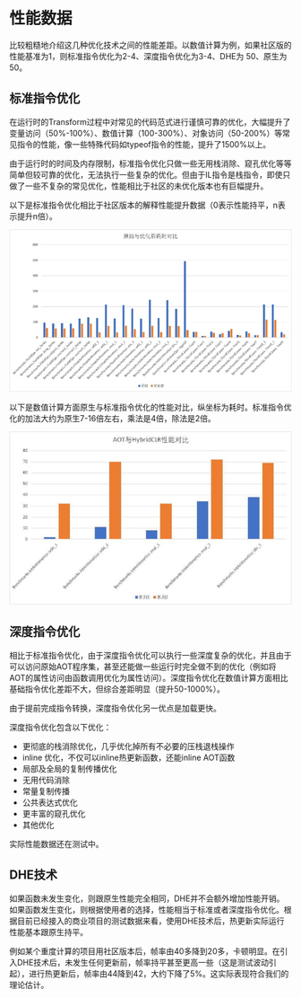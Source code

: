 # 性能数据


比较粗糙地介绍这几种优化技术之间的性能差距。以数值计算为例，如果社区版的性能基准为1，则标准指令优化为2-4、深度指令优化为3-4、DHE为 50、原生为 50。

## 标准指令优化

在运行时的Transform过程中对常见的代码范式进行谨慎可靠的优化，大幅提升了变量访问（50%-100%）、数值计算（100-300%）、对象访问（50-200%）等常见指令的性能，像一些特殊代码如typeof指令的性能，提升了1500%以上。

由于运行时的时间及内存限制，标准指令优化只做一些无用栈消除、窥孔优化等等简单但较可靠的优化，无法执行一些复杂的优化。但由于IL指令是栈指令，即使只做了一些不复杂的常见优化，性能相比于社区的未优化版本也有巨幅提升。

以下是标准指令优化相比于社区版本的解释性能提升数据（0表示性能持平，n表示提升n倍）。

![interpreter_optimization](/img/hybridclr/interpreter_optimization.jpg)

以下是数值计算方面原生与标准指令优化的性能对比，纵坐标为耗时。标准指令优化的加法大约为原生7-16倍左右，乘法是4倍，除法是2倍。

![benchmark_numeric](/img/hybridclr/benchmark_numeric.jpg)


## 深度指令优化

相比于标准指令优化，由于深度指令优化可以执行一些深度复杂的优化，并且由于可以访问原始AOT程序集，甚至还能做一些运行时完全做不到的优化（例如将AOT的属性访问由函数调用优化为属性访问）。深度指令优化在数值计算方面相比基础指令优化差距不大，但综合差距明显（提升50-1000%）。

由于提前完成指令转换，深度指令优化另一优点是加载更快。

深度指令优化包含以下优化：

- 更彻底的栈消除优化，几乎优化掉所有不必要的压栈退栈操作
- inline 优化，不仅可以inline热更新函数，还能inline AOT函数
- 局部及全局的复制传播优化
- 无用代码消除
- 常量复制传播
- 公共表达式优化
- 更丰富的窥孔优化
- 其他优化

实际性能数据还在测试中。

## DHE技术

如果函数未发生变化，则跟原生性能完全相同，DHE并不会额外增加性能开销。如果函数发生变化，则根据使用者的选择，性能相当于标准或者深度指令优化。根据目前已经接入的商业项目的测试数据来看，使用DHE技术后，热更新实际运行性能基本跟原生持平。

例如某个重度计算的项目用社区版本后，帧率由40多降到20多，卡顿明显。在引入DHE技术后，未发生任何更新前，帧率持平甚至更高一些（这是测试波动引起），进行热更新后，帧率由44降到42，大约下降了5%。这实际表现符合我们的理论估计。

